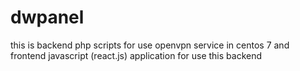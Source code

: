 # dwpanel
this is backend php scripts for use openvpn service in centos 7 and frontend javascript (react.js) application for use this backend

